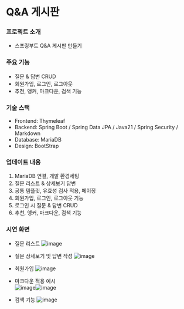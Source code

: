 # Q&A 게시판

### 프로젝트 소개 
 - 스프링부트 Q&A 게시판 만들기

### 주요 기능
- 질문 & 답변 CRUD
- 회원가입, 로그인, 로그아웃
- 추천, 앵커, 마크다운, 검색 기능

### 기술 스택
 - Frontend: Thymeleaf 
 - Backend: Spring Boot / Spring Data JPA / Java21 / Spring Security / Markdown
 - Database: MariaDB
 - Design: BootStrap

### 업데이트 내용
1) MariaDB 연결, 개발 환경세팅
2) 질문 리스트 & 상세보기 답변
3) 공통 템플릿, 유효성 검사 적용, 페이징
4) 회원가입, 로그인, 로그아웃 기능
5) 로그인 시 질문 & 답변 CRUD
6) 추천, 앵커, 마크다운, 검색 기능

### 시연 화면

- 질문 리스트
![image](https://github.com/user-attachments/assets/6dcf930f-38a0-44b2-b345-a6218ead7b5e)

- 질문 상세보기 및 답변 작성
![image](https://github.com/user-attachments/assets/9dd60bce-8933-4f6d-95e1-0cc92ca9e261)

- 회원가입
![image](https://github.com/user-attachments/assets/b8720b1a-8ada-4a93-86a8-b5a0bbb6379a)

- 마크다운 적용 예시</br>
![image](https://github.com/user-attachments/assets/fad2db5f-d665-4c2b-97b2-2030ba747433)![image](https://github.com/user-attachments/assets/16afea93-e01d-4c84-bd9c-77894773b086)

- 검색 기능
![image](https://github.com/user-attachments/assets/948c4130-1023-4aaf-aa66-667eb459388c)




